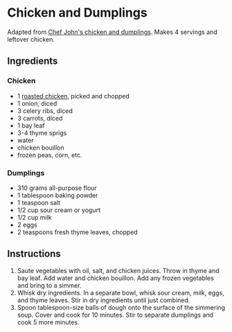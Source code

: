 # Chicken and Dumplings

Adapted from [Chef John's chicken and dumplings](http://foodwishes.blogspot.com/2012/05/chicken-dumplings-stewed-chicken-with.html). Makes 4 servings and leftover chicken.

## Ingredients

### Chicken

- 1 [roasted chicken](roasted-chicken.md), picked and chopped
- 1 onion, diced
- 3 celery ribs, diced
- 3 carrots, diced
- 1 bay leaf
- 3-4 thyme sprigs
- water
- chicken bouillon
- frozen peas, corn, etc.

### Dumplings

- 310 grams all-purpose flour
- 1 tablespoon baking powder
- 1 teaspoon salt
- 1/2 cup sour cream or yogurt
- 1/2 cup milk
- 2 eggs
- 2 teaspoons fresh thyme leaves, chopped

## Instructions

1. Saute vegetables with oil, salt, and chicken juices. Throw in thyme and bay leaf. Add water and chicken bouillon. Add any frozen vegetables and bring to a simmer.
2. Whisk dry ingredients. In a separate bowl, whisk sour cream, milk, eggs, and thyme leaves. Stir in dry ingredients until just combined.
3. Spoon tablespoon-size balls of dough onto the surface of the simmering soup. Cover and cook for 10 minutes. Stir to separate dumplings and cook 5 more minutes.
